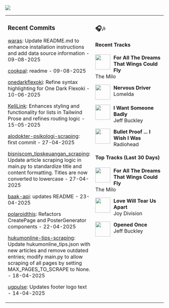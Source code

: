 <img src="https://skillicons.dev/icons?i=python,nodejs,bun,golang,php,typescript,react,nextjs,vite,fastapi,flask,laravel,tailwind,postgresql,mysql,mongodb,redis,prisma,supabase,docker,nginx,vercel,figma" />

<table><tr>
<td valign="top" width="50%">

### Recent Commits

<!-- recent_commits starts -->
[waras](https://github.com/yafyx/waras/commit/dd65f86557e3e7a0427e16690e6ea8cdb18e6694): Update README.md to enhance installation instructions and add data source information - 09-08-2025

[cookpal](https://github.com/yafyx/cookpal/commit/ade080fece03005801ec4b12db22e3c3dedcd40a): readme - 09-08-2025

[onedarkflexoki](https://github.com/yafyx/onedarkflexoki/commit/fe08875268eec92d2e5864329bdc7ea569e96924): Refine syntax highlighting for One Dark Flexoki - 10-06-2025

[KeliLink](https://github.com/yafyx/KeliLink/commit/3700fae5e29f22f4a7cd6ed390105150edc2418a): Enhances styling and functionality for lists in Tailwind Prose and refines routing logic - 15-05-2025

[alodokter-psikologi-scraping](https://github.com/yafyx/alodokter-psikologi-scraping/commit/75c867c9bbaf4d2de7a5c0249c3383b14e3bcd7e): first commit - 27-04-2025

[bisniscom_tipskeuangan_scraping](https://github.com/yafyx/bisniscom_tipskeuangan_scraping/commit/00b452f11b4f6e322e9eb9c462dc6f83380bc031): Update article scraping logic in main.py to standardize title and content formatting. Titles are now converted to lowercase - 27-04-2025

[baak-api](https://github.com/yafyx/baak-api/commit/546c5803fbaa67e6bf68e12ce277ceba01874316): updates README - 23-04-2025

[polaroidthis](https://github.com/yafyx/polaroidthis/commit/de648bcaf98f235d361b574ebecd97e52c3afe09): Refactors CreatePage and PosterGenerator components - 22-04-2025

[hukumonline-tips-scraping](https://github.com/yafyx/hukumonline-tips-scraping/commit/c4626361841a661e4abb01f9bd4921da1b404a5c): Update hukumonline_tips.json with new articles and remove outdated entries; modify main.py to allow scraping of all pages by setting MAX_PAGES_TO_SCRAPE to None. - 18-04-2025

[ugpulse](https://github.com/yafyx/ugpulse/commit/838f77dabb0b32976040551a698748dbca8fd2c9): Updates footer logo text - 14-04-2025
<!-- recent_commits ends -->

</td>
<td valign="top" width="50%">

### 🎧🎶

#### Recent Tracks

<!-- recent_tracks starts -->
<img src="https://lastfm.freetls.fastly.net/i/u/300x300/6a376eae83ff4a8199d7a34997a54407.jpg" width="48" height="48" align="left" style="margin-right: 10px;"/>**For All The Dreams That Wings Could Fly**<br>The Milo<br clear="left">

<img src="https://lastfm.freetls.fastly.net/i/u/300x300/eefc00a8b8eb5c20065ad9ba3eaae859.jpg" width="48" height="48" align="left" style="margin-right: 10px;"/>**Nervous Driver**<br>Lomelda<br clear="left">

<img src="https://lastfm.freetls.fastly.net/i/u/300x300/d014f1f0887b2116c97e9d57aa17d4d5.jpg" width="48" height="48" align="left" style="margin-right: 10px;"/>**I Want Someone Badly**<br>Jeff Buckley<br clear="left">

<img src="https://lastfm.freetls.fastly.net/i/u/300x300/9ea9931e129bb5efd3606866901855b5.jpg" width="48" height="48" align="left" style="margin-right: 10px;"/>**Bullet Proof ... I Wish I Was**<br>Radiohead<br clear="left">
<!-- recent_tracks ends -->

#### Top Tracks (Last 30 Days)

<!-- top_tracks starts -->
<img src="https://lastfm.freetls.fastly.net/i/u/300x300/2a96cbd8b46e442fc41c2b86b821562f.png" width="48" height="48" align="left" style="margin-right: 10px;"/>**For All The Dreams That Wings Could Fly**<br>The Milo<br clear="left">

<img src="https://lastfm.freetls.fastly.net/i/u/300x300/2a96cbd8b46e442fc41c2b86b821562f.png" width="48" height="48" align="left" style="margin-right: 10px;"/>**Love Will Tear Us Apart**<br>Joy Division<br clear="left">

<img src="https://lastfm.freetls.fastly.net/i/u/300x300/2a96cbd8b46e442fc41c2b86b821562f.png" width="48" height="48" align="left" style="margin-right: 10px;"/>**Opened Once**<br>Jeff Buckley<br clear="left">
<!-- top_tracks ends -->

</td>
</tr></table>
